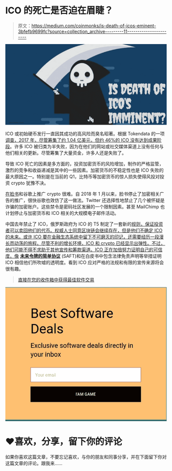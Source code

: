 # ICO 的死亡是否迫在眉睫？

> 原文：<https://medium.com/coinmonks/is-death-of-icos-eminent-3bfefb9699fc?source=collection_archive---------11----------------------->

![](img/da788784bd54f15a6cfd3e2c09ccd2a9.png)

ICO 或初始硬币发行一直因其成功的高风险而臭名昭著。根据 Tokendata 的一项[调查，2017 年，尽管筹集了约 1.04 亿美元，但约 46%的 ICO 没有达到成果阶段](http://fortune.com/2018/02/25/cryptocurrency-ico-collapse/)。许多 ICO 被归类为半失败，因为在他们的网站或社交媒体渠道上没有任何与他们相关的更新。尽管筹集了大量资金，许多人还是失败了。

导致 ICO 死亡的因素是多方面的，投资加密货币的风险增加，制作的严格监管，激烈的竞争和收益递减是其中的一些因素。加密货币的不稳定性也是 ICO 失败的最大原因之一。特别是在当前的 Q1，比特币等加密货币的惊人损失使得风投对投资 crypto 犹豫不决。

[在脸书](https://www.facebook.com/business/news/new-ads-policy-improving-integrity-and-security-of-financial-product-and-services-ads)和谷歌上推广 crypto 很难。自 2018 年 1 月以来，脸书停止了加密相关广告的推广，很快谷歌也效仿了这一做法。Twitter 还选择性地禁止了几个被怀疑是诈骗的加密账户。这些禁令是密码社区发展的一个限制因素。甚至 MailChimp 也计划停止与加密货币和 ICO 相关的大规模电子邮件活动。

中国去年禁止了 ICO，俄罗斯政府为 ICO 的 T5 制定了一套新的[规则，保证投资者可以卖回他们的代币。权威人士同意区块链会继续存在，但是他们不确定 ICO 的未来。或许 ICO 要在金融生态系统中留下不可磨灭的印记，还需要经历一段漫长而动荡的旅程。尽管不利的增长环境，ICO 和 crypto 已经显示出弹性。不过，他们可能不得不求助于其他宣传和筹款渠道。ICO 正在加倍努力证明自己的可信度。像](https://cryptoslate.com/russia-ico-regulations/) [**未来令牌的简单协议**](https://saftproject.com/) (SAFT)和在白皮书中包含法律免责声明等举措证明 ICO 相信他们所吹嘘的透明度。看到 ICO 应对严格的法规和有限的宣传来源将会很有趣。

> [直接在您的收件箱中获得最佳软件交易](https://coincodecap.com/?utm_source=coinmonks)

[![](img/7c0b3dfdcbfea594cc0ae7d4f9bf6fcb.png)](https://coincodecap.com/?utm_source=coinmonks)

# ❤️喜欢，分享，留下你的评论

如果你喜欢这篇文章，不要忘记喜欢，与你的朋友和同事分享，并在下面留下你对这篇文章的评论。跟我来……